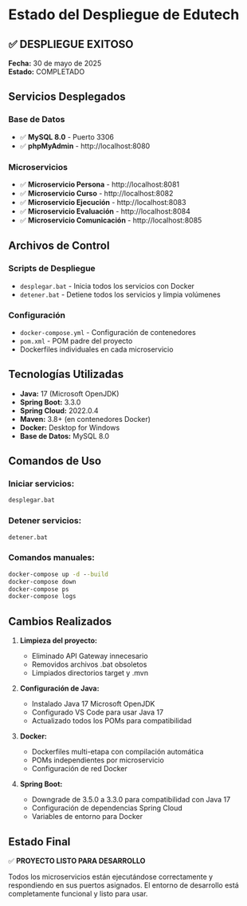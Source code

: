 # Estado del Despliegue de Edutech

## ✅ DESPLIEGUE EXITOSO

**Fecha:** 30 de mayo de 2025  
**Estado:** COMPLETADO

## Servicios Desplegados

### Base de Datos
- ✅ **MySQL 8.0** - Puerto 3306
- ✅ **phpMyAdmin** - http://localhost:8080

### Microservicios
- ✅ **Microservicio Persona** - http://localhost:8081
- ✅ **Microservicio Curso** - http://localhost:8082  
- ✅ **Microservicio Ejecución** - http://localhost:8083
- ✅ **Microservicio Evaluación** - http://localhost:8084
- ✅ **Microservicio Comunicación** - http://localhost:8085

## Archivos de Control

### Scripts de Despliegue
- `desplegar.bat` - Inicia todos los servicios con Docker
- `detener.bat` - Detiene todos los servicios y limpia volúmenes

### Configuración
- `docker-compose.yml` - Configuración de contenedores
- `pom.xml` - POM padre del proyecto
- Dockerfiles individuales en cada microservicio

## Tecnologías Utilizadas

- **Java:** 17 (Microsoft OpenJDK)
- **Spring Boot:** 3.3.0
- **Spring Cloud:** 2022.0.4
- **Maven:** 3.8+ (en contenedores Docker)
- **Docker:** Desktop for Windows
- **Base de Datos:** MySQL 8.0

## Comandos de Uso

### Iniciar servicios:
```cmd
desplegar.bat
```

### Detener servicios:
```cmd
detener.bat
```

### Comandos manuales:
```cmd
docker-compose up -d --build
docker-compose down
docker-compose ps
docker-compose logs
```

## Cambios Realizados

1. **Limpieza del proyecto:**
   - Eliminado API Gateway innecesario
   - Removidos archivos .bat obsoletos
   - Limpiados directorios target y .mvn

2. **Configuración de Java:**
   - Instalado Java 17 Microsoft OpenJDK
   - Configurado VS Code para usar Java 17
   - Actualizado todos los POMs para compatibilidad

3. **Docker:**
   - Dockerfiles multi-etapa con compilación automática
   - POMs independientes por microservicio
   - Configuración de red Docker

4. **Spring Boot:**
   - Downgrade de 3.5.0 a 3.3.0 para compatibilidad con Java 17
   - Configuración de dependencias Spring Cloud
   - Variables de entorno para Docker

## Estado Final

✅ **PROYECTO LISTO PARA DESARROLLO**

Todos los microservicios están ejecutándose correctamente y respondiendo en sus puertos asignados. El entorno de desarrollo está completamente funcional y listo para usar.
